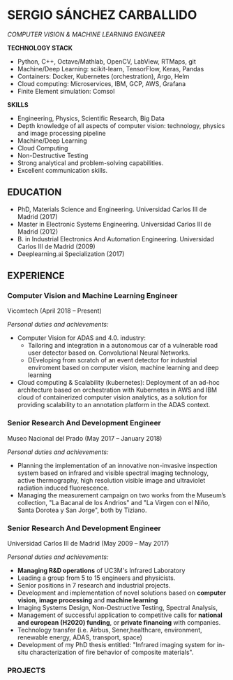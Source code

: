 # SERGIO SÁNCHEZ CARBALLIDO 
*COMPUTER VISION & MACHINE LEARNING ENGINEER*

**TECHNOLOGY STACK** 
- Python, C++, Octave/Mathlab, OpenCV, LabView, RTMaps, git
- Machine/Deep Learning: scikit-learn, TensorFlow, Keras, Pandas
- Containers: Docker, Kubernetes (orchestration), Argo, Helm
- Cloud computing: Microservices, IBM, GCP, AWS, Grafana 
- Finite Element simulation: Comsol

**SKILLS**
- Engineering, Physics, Scientific Research, Big Data
- Depth knowledge of all aspects of computer vision: technology, physics and image processing pipeline
- Machine/Deep Learning
- Cloud Computing
- Non-Destructive Testing
- Strong analytical and problem-solving capabilities.
- Excellent communication skills.

## EDUCATION
- PhD, Materials Science and Engineering. Universidad Carlos III de Madrid (2017)
- Master in Electronic Systems Engineering. Universidad Carlos III de Madrid (2012)
- B. in Industrial Electronics And Automation Engineering. Universidad Carlos III de Madrid (2009)
- Deeplearning.ai Specialization (2017)



## EXPERIENCE
### Computer Vision and Machine Learning Engineer
Vicomtech (April 2018 – Present)

*Personal duties and achievements:*
- Computer Vision for ADAS and 4.0. industry: 
  -  Tailoring and integration in a autonomous car of a vulnerable road user detector based on. Convolutional Neural Networks.
  -  DEveloping from scratch of an event detector for industrial enviroment based on computer vision, machine learning and deep learning
- Cloud computing & Scalability (kubernetes): Deployment of an ad-hoc architecture based on orchestration with Kubernetes in AWS and IBM cloud of containerized computer vision analytics, as a solution for providing scalability to an annotation platform in the ADAS context.

### Senior Research And Development Engineer
Museo Nacional del Prado (May 2017 – January 2018)

*Personal duties and achievements:*
- Planning the implementation of an innovative non-invasive inspection system based on infrared and visible spectral imaging technology, active thermography, high resolution visible image and ultraviolet radiation induced fluorescence.
- Managing the measurement campaign on two works from the Museum’s collection, "La Bacanal de los Andrios" and "La Virgen con el Niño, Santa Dorotea y San Jorge", both by Tiziano.

### Senior Research And Development Engineer
Universidad Carlos III de Madrid (May 2009 – May 2017)

*Personal duties and achievements:*
- **Managing R&D operations** of UC3M's Infrared Laboratory
- Leading a group from 5 to 15 engineers and physicists.
- Senior positions in 7 research and industrial projects.
- Development and implementation of novel solutions based on **computer vision**, **image processing** and **machine learning**
- Imaging Systems Design, Non-Destructive Testing, Spectral Analysis,
- Management of successful application to competitive calls for **national and european (H2020) funding**, or **private financing** with companies.
- Technology transfer (i.e. Airbus, Sener,healthcare, environment, renewable energy, ADAS, transport, space)
- Development of my PhD thesis entitled: "Infrared imaging system for in-situ characterization of fire behavior of composite materials".






### PROJECTS





